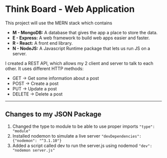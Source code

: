 # Think Board - Web Application
This project will use the MERN stack which contains
- **M - MongoDB:** A database that gives the app a place to store the data.
- **E - Express:** A web framework to build web apps easier and faster.
- **R - React:** A front end library.
- **N - NodeJS:** A Javascript Runtime package that lets us run JS on a server.

I created a REST API, which allows my 2 client and server to talk to each other. It uses different HTTP methods:
- GET → Get some information about a post
- POST → Create a post
- PUT → Update a post
- DELETE → Delete a post

--- 
## Changes to my JSON Package
1. Changed the type to module to be able to use proper imports `"type": "module"`
2. Installed nodemon to simulate a live server `"devDependencies": {"nodemon": "^3.1.10"}`
3. Added a script called dev to run the server.js using nodemod `"dev": "nodemon server.js"`